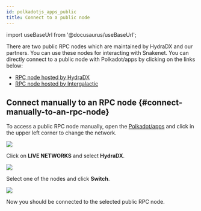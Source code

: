 ```yaml
---
id: polkadotjs_apps_public 
title: Connect to a public node
---
```


import useBaseUrl from '@docusaurus/useBaseUrl';

There are two public RPC nodes which are maintained by HydraDX and our partners. You can use these nodes for interacting with Snakenet. You can directly connect to a public node with Polkadot/apps by clicking on the links below:

* [RPC node hosted by HydraDX](https://polkadot.js.org/apps/?rpc=wss%3A%2F%2Frpc-01.snakenet.hydradx.io#/explorer)
* [RPC node hosted by Intergalactic](https://polkadot.js.org/apps/?rpc=wss%3A%2F%2Frpc-02.snakenet.hydradx.io#/explorer)


## Connect manually to an RPC node {#connect-manually-to-an-rpc-node}

To access a public RPC node manually, open the [Polkadot/apps](https://polkadot.js.org/apps/) and click in the upper left corner to change the network.

<div style={{textAlign: 'center'}}>
  <img src={useBaseUrl('/polkadotjs-apps/PolkadotJS-APPS-1.png')} />
</div>

Click on **LIVE NETWORKS** and select **HydraDX**.

<div style={{textAlign: 'center'}}>
  <img src={useBaseUrl('/polkadotjs-apps/public-1.png')} />
</div>

Select one of the nodes and click **Switch**.

<div style={{textAlign: 'center'}}>
  <img src={useBaseUrl('/polkadotjs-apps/public-2.png')} />
</div>

Now you should be connected to the selected public RPC node.
